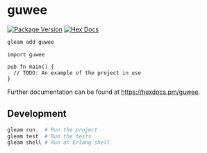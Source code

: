 # guwee

[![Package Version](https://img.shields.io/hexpm/v/guwee)](https://hex.pm/packages/guwee)
[![Hex Docs](https://img.shields.io/badge/hex-docs-ffaff3)](https://hexdocs.pm/guwee/)

```sh
gleam add guwee
```
```gleam
import guwee

pub fn main() {
  // TODO: An example of the project in use
}
```

Further documentation can be found at <https://hexdocs.pm/guwee>.

## Development

```sh
gleam run   # Run the project
gleam test  # Run the tests
gleam shell # Run an Erlang shell
```
